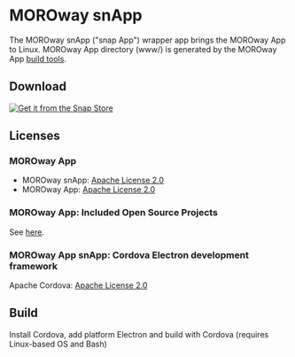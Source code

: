 #  MOROway snApp

The MOROway snApp ("snap App") wrapper app brings the MOROway App to Linux. MOROway App directory (www/) is generated by the MOROway App [build tools](https://github.com/MOROway/moroway-app-dev).

## Download

[![Get it from the Snap Store](https://snapcraft.io/static/images/badges/en/snap-store-black.svg)](https://snapcraft.io/moroway-app)

## Licenses

### MOROway App

* MOROway snApp: [Apache License 2.0](./LICENSE)
* MOROway App: [Apache License 2.0](https://github.com/MOROway/moroway-app-dev/blob/master/LICENSE)

### MOROway App: Included Open Source Projects

See [here](./www/src/lib/README.md).

### MOROway App snApp: Cordova Electron development framework

Apache Cordova: [Apache License 2.0](https://github.com/apache/cordova-electron/blob/master/LICENSE)

## Build

Install Cordova, add platform Electron and build with Cordova (requires Linux-based OS and Bash)
